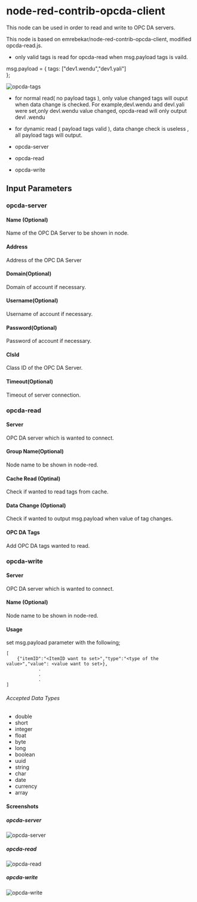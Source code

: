# node-red-contrib-opcda-client

This node can be used in order to read and write to OPC DA servers.

This node is based on emrebekar/node-red-contrib-opcda-client, modified opcda-read.js.

- only valid tags is read for opcda-read when msg.payload tags is vaild.

msg.payload = {
   tags: ["dev1.wendu","dev1.yali"]   
};

![opcda-tags](https://github.com/rickyding2006/node-red-contrib-opcda-client-dynamic/blob/main/images/payload-tags)



-  for normal read( no payload tags ), only value changed tags will ouput when data change is checked. For example,devl.wendu and devl.yali were set,only devl.wendu value changed, opcda-read will only output devl .wendu

-  for dynamic read ( payload tags valid ), data change check is useless , all payload tags will output.

- opcda-server
- opcda-read
- opcda-write

## Input Parameters
### opcda-server
#### Name (Optional)
Name of the OPC DA Server to be shown in node.
#### Address
Address of the OPC DA Server
#### Domain(Optional)
Domain of account if necessary.
#### Username(Optional)
Username of account if necessary.
#### Password(Optional)
Password of account if necessary.
#### ClsId
Class ID of the OPC DA Server.
#### Timeout(Optional)
Timeout of server connection.

### opcda-read
#### Server
OPC DA server which is wanted to connect.
#### Group Name(Optional)
Node name to be shown in node-red.
#### Cache Read (Optinal)
Check if wanted to read tags from cache.
#### Data Change (Optional)
Check if wanted to output msg.payload when value of tag changes.
#### OPC DA Tags
Add OPC DA tags wanted to read.

### opcda-write 
#### Server 
OPC DA server which is wanted to connect.
#### Name (Optional)
Node name to be shown in node-red.
#### Usage
set msg.payload parameter with the following;

```
[
    {"itemID":"<ItemID want to set>","type":"<type of the value>","value": <value want to set>},
            .
            .
            .
]
```

###### Accepted Data Types
- double
- short
- integer
- float
- byte
- long
- boolean
- uuid
- string
- char
- date
- currency
- array

#### Screenshots

##### opcda-server
![opcda-server](https://github.com/rickyding2006/node-red-contrib-opcda-client-dynamic/blob/main/images/opcda_server.png)

##### opcda-read
![opcda-read](https://github.com/rickyding2006/node-red-contrib-opcda-client-dynamic/blob/main/images/opcda_read.png)

##### opcda-write
![opcda-write](https://github.com/rickyding2006/node-red-contrib-opcda-client-dynamic/blob/main/images/opcda_write.png)
